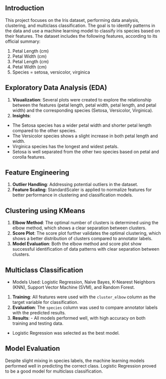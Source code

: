 ## Introduction 
This project focuses on the Iris dataset, performing data analysis, clustering, and multiclass classification. The goal is to identify patterns in the data and use a machine learning model to classify iris species based on their features. The dataset includes the following features, according to its official summary: 
1. Petal Length (cm)
2. Petal Width (cm)
3. Petal Length (cm)
4. Petal Width (cm)
5. Species = setosa, versicolor, virginica

## Exploratory Data Analysis (EDA) 
1. **Visualization**: Several plots were created to explore the relationship between the features (petal length, petal width, petal length, and petal width) and the corresponding species (Setosa, Versicolor, Virginica).
2. **Insights**:
- The Setosa species has a wider petal width and shorter petal length compared to the other species. 
- The Versicolor species shows a slight increase in both petal length and width.
- Virginica species has the longest and widest petals.
- Setosa is well separated from the other two species based on petal and corolla features.

## Feature Engineering 
 1. **Outlier Handling**: Addressing potential outliers in the dataset.
 2. **Feature Scaling**: StandardScaler is applied to normalize features for better performance in clustering and classification models.

## Clustering using KMeans 
1. **Elbow Method**: The optimal number of clusters is determined using the elbow method, which shows a clear separation between clusters.
2. **Score Plot**: The score plot further validates the optimal clustering, which shows a better distribution of clusters compared to annotator labels.
3. **Model Evaluation**: Both the elbow method and score plot show successful identification of data patterns with clear separation between clusters.

## Multiclass Classification 
- Models Used: Logistic Regression, Naive Bayes, K-Nearest Neighbors (KNN), Support Vector Machine (SVM), and Random Forest.
1. **Training**: All features were used with the `cluster_elbow` column as the target variable for classification.
2. **Evaluation**: The `species` column was used to compare annotator labels with the predicted results.
3. **Results**: - All models performed well, with high accuracy on both training and testing data.
- Logistic Regression was selected as the best model.

## Model Evaluation 
Despite slight mixing in species labels, the machine learning models performed well in predicting the correct class. Logistic Regression proved to be a good model for multiclass classification.

